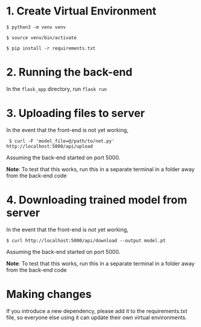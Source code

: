 # 1. Create Virtual Environment

```$ python3 -m venv venv```

```$ source venv/bin/activate```

```$ pip install -r requirements.txt```

# 2. Running the back-end

In the ```flask_app``` directory, run ```flask run```


# 3. Uploading files to server

In the event that the front-end is not yet working, 

``` $ curl -F 'model_file=@/path/to/net.py' http://localhost:5000/api/upload```

Assuming the back-end started on port 5000.

**Note**: To test that this works, run this in a separate terminal in a folder away from the back-end code


# 4. Downloading trained model from server

In the event that the front-end is not yet working,

```$ curl http://localhost:5000/api/download --output model.pt```

Assuming the back-end started on port 5000. 

**Note**: To test that this works, run this in a separate terminal in a folder away from the back-end code

# Making changes

If you introduce a new dependency, please add it to the requirements.txt file, so everyone else using it can update their own virtual environments. 